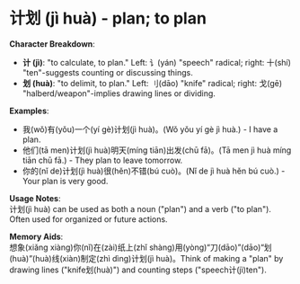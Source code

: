# **计划 (jì huà) - plan; to plan**

**Character Breakdown**:  
- **计 (jì)**: "to calculate, to plan." Left: 讠(yán) "speech" radical; right: 十(shí) "ten"-suggests counting or discussing things.  
- **划 (huà)**: "to delimit, to plan." Left: 刂(dāo) "knife" radical; right: 戈(gē) "halberd/weapon"-implies drawing lines or dividing.

**Examples**:  
- 我(wǒ)有(yǒu)一个(yí gè)计划(jì huà)。(Wǒ yǒu yí gè jì huà.) - I have a plan.  
- 他们(tā men)计划(jì huà)明天(míng tiān)出发(chū fā)。(Tā men jì huà míng tiān chū fā.) - They plan to leave tomorrow.  
- 你的(nǐ de)计划(jì huà)很(hěn)不错(bú cuò)。(Nǐ de jì huà hěn bú cuò.) - Your plan is very good.

**Usage Notes**:  
计划(jì huà) can be used as both a noun ("plan") and a verb ("to plan"). Often used for organized or future actions.

**Memory Aids**:  
想象(xiǎng xiàng)你(nǐ)在(zài)纸上(zhǐ shàng)用(yòng)“刀(dāo)”(dāo)“划(huà)”(huà)线(xiàn)制定(zhì dìng)计划(jì huà)。Think of making a "plan" by drawing lines ("knife划(huà)") and counting steps ("speech计(jì)ten").